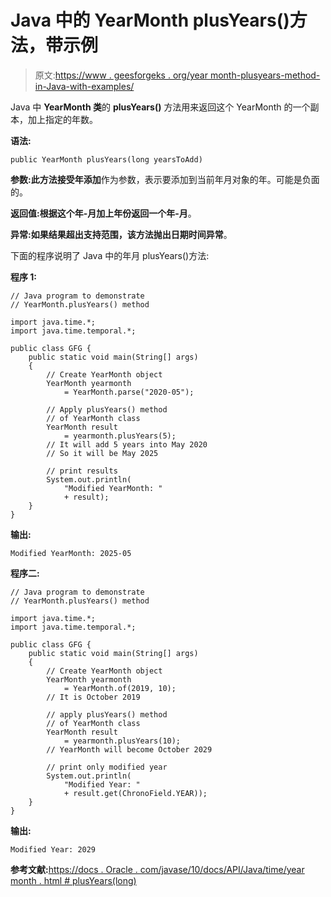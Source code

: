 # Java 中的 YearMonth plusYears()方法，带示例

> 原文:[https://www . geesforgeks . org/year month-plusyears-method-in-Java-with-examples/](https://www.geeksforgeeks.org/yearmonth-plusyears-method-in-java-with-examples/)

Java 中 **YearMonth 类**的 **plusYears()** 方法用来返回这个 YearMonth 的一个副本，加上指定的年数。

**语法:**

```
public YearMonth plusYears(long yearsToAdd)
```

**参数:**此方法接受**年添加**作为参数，表示要添加到当前年月对象的年。可能是负面的。

**返回值:**根据这个年-月加上年份返回一个**年-月**。

**异常:**如果结果超出支持范围，该方法抛出**日期时间异常**。

下面的程序说明了 Java 中的年月 plusYears()方法:

**程序 1:**

```
// Java program to demonstrate
// YearMonth.plusYears() method

import java.time.*;
import java.time.temporal.*;

public class GFG {
    public static void main(String[] args)
    {
        // Create YearMonth object
        YearMonth yearmonth
            = YearMonth.parse("2020-05");

        // Apply plusYears() method
        // of YearMonth class
        YearMonth result
            = yearmonth.plusYears(5);
        // It will add 5 years into May 2020
        // So it will be May 2025

        // print results
        System.out.println(
            "Modified YearMonth: "
            + result);
    }
}
```

**输出:**

```
Modified YearMonth: 2025-05

```

**程序二:**

```
// Java program to demonstrate
// YearMonth.plusYears() method

import java.time.*;
import java.time.temporal.*;

public class GFG {
    public static void main(String[] args)
    {
        // Create YearMonth object
        YearMonth yearmonth
            = YearMonth.of(2019, 10);
        // It is October 2019

        // apply plusYears() method
        // of YearMonth class
        YearMonth result
            = yearmonth.plusYears(10);
        // YearMonth will become October 2029

        // print only modified year
        System.out.println(
            "Modified Year: "
            + result.get(ChronoField.YEAR));
    }
}
```

**输出:**

```
Modified Year: 2029

```

**参考文献:**[https://docs . Oracle . com/javase/10/docs/API/Java/time/year month . html # plusYears(long)](https://docs.oracle.com/javase/10/docs/api/java/time/YearMonth.html#plusYears(long))